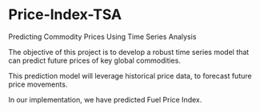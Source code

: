 # Price-Index-TSA
Predicting Commodity Prices Using Time Series Analysis​

The objective of this project is to develop a robust time series model that can predict future prices of key global commodities. ​

This prediction model will leverage historical price data, to forecast future price movements.​

In our implementation, we have predicted Fuel Price Index.​

​

​

​

​
